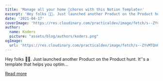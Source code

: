 ```yaml
---
title: 'Manage all your home 🏡chores with this Notion Template🔥'
excerpt: 'Hey folks 👋🏼. Just launched another Product on the Product hunt. It''s a template that helps you optim...'
date: '2021-04-17'
coverImage: 'https://res.cloudinary.com/practicaldev/image/fetch/s--ZYvMTQnO--/c_imagga_scale,f_auto,fl_progressive,h_420,q_auto,w_1000/https://dev-to-uploads.s3.amazonaws.com/uploads/articles/9j1x5p3ap6t7lhlm9ilo.png'
author:
  name: Koders
  picture: "assets/blog/authors/koders.png"
ogImage:
  url: 'https://res.cloudinary.com/practicaldev/image/fetch/s--ZYvMTQnO--/c_imagga_scale,f_auto,fl_progressive,h_420,q_auto,w_1000/https://dev-to-uploads.s3.amazonaws.com/uploads/articles/9j1x5p3ap6t7lhlm9ilo.png'
---
```


Hey folks 👋🏼. Just launched another Product on the Product hunt. It''s a template that helps you optim...

[Read more](https://dev.to/xenoxdev/manage-all-your-home-chores-with-this-notion-template-15hf)
